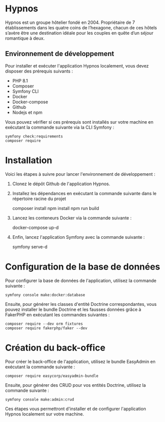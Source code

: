 # Hypnos

Hypnos est un groupe hôtelier fondé en 2004. Propriétaire de 7 établissements dans les quatre
coins de l’hexagone, chacun de ces hôtels s’avère être une destination idéale pour les couples
en quête d’un séjour romantique à deux.

## Environnement de développement

Pour installer et exécuter l'application Hypnos localement, vous devez disposer des prérequis suivants :

* PHP 8.1
* Composer
* Symfony CLI
* Docker
* Docker-compose
* Github
* Nodejs et npm

Vous pouvez vérifier si ces prérequis sont installés sur votre machine en exécutant la commande suivante via la CLI Symfony :

    symfony check:requirements
    composer require
    
# Installation

Voici les étapes à suivre pour lancer l'environnement de développement :

1. Clonez le dépôt Github de l'application Hypnos.
2. Installez les dépendances en exécutant la commande suivante dans le répertoire racine du projet 
   
    composer install
    npm install
    npm run build

3. Lancez les conteneurs Docker via la commande suivante :

    docker-compose up-d
    
4. Enfin, lancez l'application Symfony avec la commande suivante :

    symfony serve-d

# Configuration de la base de données 

Pour configurer la base de données de l'application, utilisez la commande suivante :

    symfony console make:docker:database

Ensuite, pour générer les classes d'entité Doctrine correspondantes, vous pouvez installer le bundle Doctrine et les fausses données grâce à FakerPHP en exécutant les commandes suivantes :

    composer require --dev orm fixtures
    composer require fakerphp/faker --dev 
    
# Création du back-office

Pour créer le back-office de l'application, utilisez le bundle EasyAdmin en exécutant la commande suivante :

    composer require easycorp/easyadmin-bundle

Ensuite, pour générer des CRUD pour vos entités Doctrine, utilisez la commande suivante :

    symfony console make:admin:crud
    
Ces étapes vous permettront d'installer et de configurer l'application Hypnos localement sur votre machine.
    
